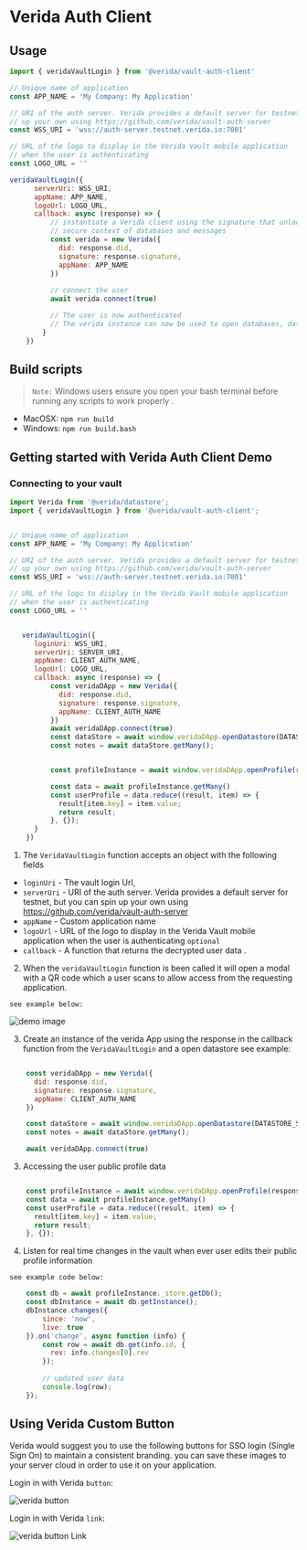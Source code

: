 # Verida Auth Client 

## Usage

```js
import { veridaVaultLogin } from '@verida/vault-auth-client'

// Unique name of application
const APP_NAME = 'My Company: My Application'

// URI of the auth server. Verida provides a default server for testnet, but you can spin
// up your own using https://github.com/verida/vault-auth-server
const WSS_URI = 'wss://auth-server.testnet.verida.io:7001'

// URL of the logo to display in the Verida Vault mobile application
// when the user is authenticating
const LOGO_URL = ''

veridaVaultLogin({
      serverUri: WSS_URI,
      appName: APP_NAME,
      logoUrl: LOGO_URL,
      callback: async (response) => {
          // instantiate a Verida client using the signature that unlocks this application's
          // secure context of databases and messages
          const verida = new Verida({
            did: response.did,
            signature: response.signature,
            appName: APP_NAME
          })
          
          // connect the user
          await verida.connect(true)

          // The user is now authenticated
          // The verida instance can now be used to open databases, datastores, access the application inbox etc.
        }
    })
```

## Build scripts

> `Note:` Windows users ensure you open your bash terminal before running any scripts to work properly .


- MacOSX: `npm run build`
- Windows: `npm run build.bash`

## Getting started with Verida Auth Client Demo 



### Connecting to your vault 

```js
import Verida from '@verida/datastore';
import { veridaVaultLogin } from '@verida/vault-auth-client';


// Unique name of application
const APP_NAME = 'My Company: My Application'

// URI of the auth server. Verida provides a default server for testnet, but you can spin
// up your own using https://github.com/verida/vault-auth-server
const WSS_URI = 'wss://auth-server.testnet.verida.io:7001'

// URL of the logo to display in the Verida Vault mobile application
// when the user is authenticating
const LOGO_URL = ''


   veridaVaultLogin({
      loginUri: WSS_URI,
      serverUri: SERVER_URI,
      appName: CLIENT_AUTH_NAME,
      logoUrl: LOGO_URL,
      callback: async (response) => {
          const veridaDApp = new Verida({
            did: response.did,
            signature: response.signature,
            appName: CLIENT_AUTH_NAME
          })
          await veridaDApp.connect(true)
          const dataStore = await window.veridaDApp.openDatastore(DATASTORE_SCHEMA)
          const notes = await dataStore.getMany();


          const profileInstance = await window.veridaDApp.openProfile(response.did, 'Verida: Vault');

          const data = await profileInstance.getMany()
          const userProfile = data.reduce((result, item) => {
            result[item.key] = item.value;
            return result;
          }, {});
      }
    })


```

 1. The `VeridaVaultLogin` function accepts an object with the following  fields

- `loginUri` -  The vault login Url,
-  `serverUri` - URI of the auth server. Verida provides a default server for testnet, but you can spin
up your own using https://github.com/verida/vault-auth-server
-  `appName`  -  Custom application name
-  `logoUrl` - URL of the logo to display in the Verida Vault mobile application when the user is authenticating ``optional``
-  `callback` - A function that returns the decrypted user data .

2. When the `veridaVaultLogin` function is been called it will open a modal with a QR code which a user scans to allow access from the requesting application.

`see example below:`

![demo image](http://assets.verida.io/verida_logo.svg)

3. Create an instance of the verida App using the response in the callback function from the `VeridaVaultLogin` and a open datastore see example:

```js

    const veridaDApp = new Verida({
      did: response.did,
      signature: response.signature,
      appName: CLIENT_AUTH_NAME
    })

    const dataStore = await window.veridaDApp.openDatastore(DATASTORE_SCHEMA)
    const notes = await dataStore.getMany();   

    await veridaDApp.connect(true)

```

3. Accessing the user public profile data

```js

    const profileInstance = await window.veridaDApp.openProfile(response.did, 'Verida: Vault');
    const data = await profileInstance.getMany()
    const userProfile = data.reduce((result, item) => {
      result[item.key] = item.value;
      return result;
    }, {});

```

4. Listen for real time changes in the vault when ever user edits their public profile information

`see example code below:`

```js
    const db = await profileInstance._store.getDb();
    const dbInstance = await db.getInstance();
    dbInstance.changes({
        since: 'now',
        live: true
    }).on('change', async function (info) {
        const row = await db.get(info.id, {
          rev: info.changes[0].rev
        });
          
        // updated user data
        console.log(row);
    });
```


## Using Verida Custom Button

Verida  would suggest you to use the following buttons for SSO login (Single Sign On) to maintain a consistent branding. you can save these images to your server cloud in order to use it on your application.

Login in with Verida `button`:

![verida button]()

Login in with Verida `link`:

![verida button Link]()




